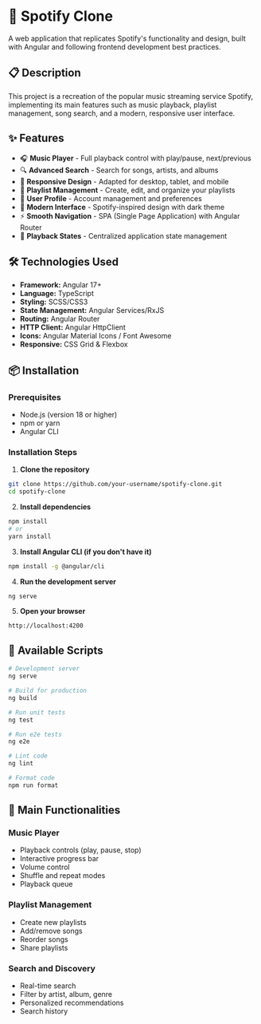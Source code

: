 # 🎵 Spotify Clone

A web application that replicates Spotify's functionality and design, built with Angular and following frontend development best practices.

## 📋 Description

This project is a recreation of the popular music streaming service Spotify, implementing its main features such as music playback, playlist management, song search, and a modern, responsive user interface.

## ✨ Features

* 🎧 **Music Player** - Full playback control with play/pause, next/previous
* 🔍 **Advanced Search** - Search for songs, artists, and albums
* 📱 **Responsive Design** - Adapted for desktop, tablet, and mobile
* 🎵 **Playlist Management** - Create, edit, and organize your playlists
* 👤 **User Profile** - Account management and preferences
* 🎨 **Modern Interface** - Spotify-inspired design with dark theme
* ⚡ **Smooth Navigation** - SPA (Single Page Application) with Angular Router
* 🔄 **Playback States** - Centralized application state management

## 🛠️ Technologies Used

* **Framework:** Angular 17+
* **Language:** TypeScript
* **Styling:** SCSS/CSS3
* **State Management:** Angular Services/RxJS
* **Routing:** Angular Router
* **HTTP Client:** Angular HttpClient
* **Icons:** Angular Material Icons / Font Awesome
* **Responsive:** CSS Grid & Flexbox

## 📦 Installation

### Prerequisites

* Node.js (version 18 or higher)
* npm or yarn
* Angular CLI

### Installation Steps

1. **Clone the repository**

```bash
git clone https://github.com/your-username/spotify-clone.git
cd spotify-clone
```

2. **Install dependencies**

```bash
npm install
# or
yarn install
```

3. **Install Angular CLI (if you don't have it)**

```bash
npm install -g @angular/cli
```

4. **Run the development server**

```bash
ng serve
```

5. **Open your browser**

```
http://localhost:4200
```

## 🚀 Available Scripts

```bash
# Development server
ng serve

# Build for production
ng build

# Run unit tests
ng test

# Run e2e tests
ng e2e

# Lint code
ng lint

# Format code
npm run format
```

## 🎯 Main Functionalities

### Music Player

* Playback controls (play, pause, stop)
* Interactive progress bar
* Volume control
* Shuffle and repeat modes
* Playback queue

### Playlist Management

* Create new playlists
* Add/remove songs
* Reorder songs
* Share playlists

### Search and Discovery

* Real-time search
* Filter by artist, album, genre
* Personalized recommendations
* Search history
